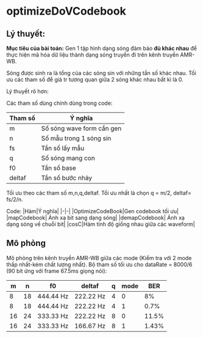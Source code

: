 # optimizeDoVCodebook
## Lý thuyết:

**Mục tiêu của bài toán:** Gen 1 tập hình dạng sóng đảm bảo **đủ khác nhau** để thực hiện mã hóa dữ liệu thành dạng sóng truyền đi trên kênh truyền AMR-WB.

Sóng được sinh ra là tổng của các sóng sin với những tần số khác nhau.
Tối ưu các tham số để giá tr tương quan giữa 2 sóng khác nhau bất kì là 0.

Lý thuyết rõ hơn:

Các tham số dùng chính dùng trong code:


|Tham số|Ý nghĩa|
|-|-|
|m|Số sóng wave form cần gen|
|n|Số mẫu trong 1 sóng sin|
|fs|Tần số lấy mẫu|
|q|Số sóng mang con|
|f0|Tần số base|
|deltaf|Tần số bước nhảy|

Tối ưu theo các tham số m,n,q,deltaf. Tối ưu nhất là chọn q = m/2, deltaf= fs/2/n.

Code:
|Hàm|Ý nghĩa|
|-|-|
|OptimizeCodeBook|Gen codebook tối ưu|
|mapCodebook| Ánh xạ bit sang dạng sóng|
|demapCodebook| Ánh xạ dạng sóng về chuỗi bit|
|cosC|Hàm tính độ giống nhau giữa các waveform|

## Mô phỏng
Mô phỏng trên kênh truyền AMR-WB giữa các mode (Kiểm tra với 2 mode thấp nhất-kém chất lượng nhất).
Bộ tham số tối ưu cho dataRate = 8000/6 (90 bit ứng với frame 67.5ms giọng nói):



|m|n|f0|deltaf|q|mode|BER|
|-|-|-|-|-|-|-|
|8|18|444.44 Hz|222.22 Hz|4|0|8%|
|8|18|444.44 Hz|222.22 Hz|4|1|0.7%|
|16|24|333.33 Hz|222.22 Hz|8|0|11.5%|
|16|24|333.33 Hz|166.67 Hz|8|1|1.43%|
